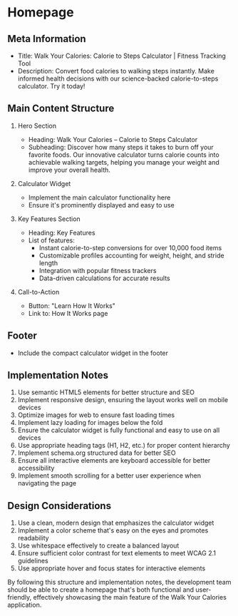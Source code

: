 # Homepage

## Meta Information
- Title: Walk Your Calories: Calorie to Steps Calculator | Fitness Tracking Tool
- Description: Convert food calories to walking steps instantly. Make informed health decisions with our science-backed calorie-to-steps calculator. Try it today!

## Main Content Structure

1. Hero Section
   - Heading: Walk Your Calories – Calorie to Steps Calculator
   - Subheading: Discover how many steps it takes to burn off your favorite foods. Our innovative calculator turns calorie counts into achievable walking targets, helping you manage your weight and improve your overall health.

2. Calculator Widget
   - Implement the main calculator functionality here
   - Ensure it's prominently displayed and easy to use

3. Key Features Section
   - Heading: Key Features
   - List of features:
     * Instant calorie-to-step conversions for over 10,000 food items
     * Customizable profiles accounting for weight, height, and stride length
     * Integration with popular fitness trackers
     * Data-driven calculations for accurate results

4. Call-to-Action
   - Button: "Learn How It Works"
   - Link to: How It Works page

## Footer
- Include the compact calculator widget in the footer

## Implementation Notes
1. Use semantic HTML5 elements for better structure and SEO
2. Implement responsive design, ensuring the layout works well on mobile devices
3. Optimize images for web to ensure fast loading times
4. Implement lazy loading for images below the fold
5. Ensure the calculator widget is fully functional and easy to use on all devices
6. Use appropriate heading tags (H1, H2, etc.) for proper content hierarchy
7. Implement schema.org structured data for better SEO
8. Ensure all interactive elements are keyboard accessible for better accessibility
9. Implement smooth scrolling for a better user experience when navigating the page

## Design Considerations
1. Use a clean, modern design that emphasizes the calculator widget
2. Implement a color scheme that's easy on the eyes and promotes readability
3. Use whitespace effectively to create a balanced layout
4. Ensure sufficient color contrast for text elements to meet WCAG 2.1 guidelines
5. Use appropriate hover and focus states for interactive elements

By following this structure and implementation notes, the development team should be able to create a homepage that's both functional and user-friendly, effectively showcasing the main feature of the Walk Your Calories application.